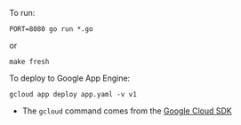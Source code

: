 To run:

```
PORT=8080 go run *.go
```

or
```
make fresh
```

To deploy to Google App Engine:

```
gcloud app deploy app.yaml -v v1
```

* The `gcloud` command comes from the [Google Cloud SDK](https://cloud.google.com/sdk/)
